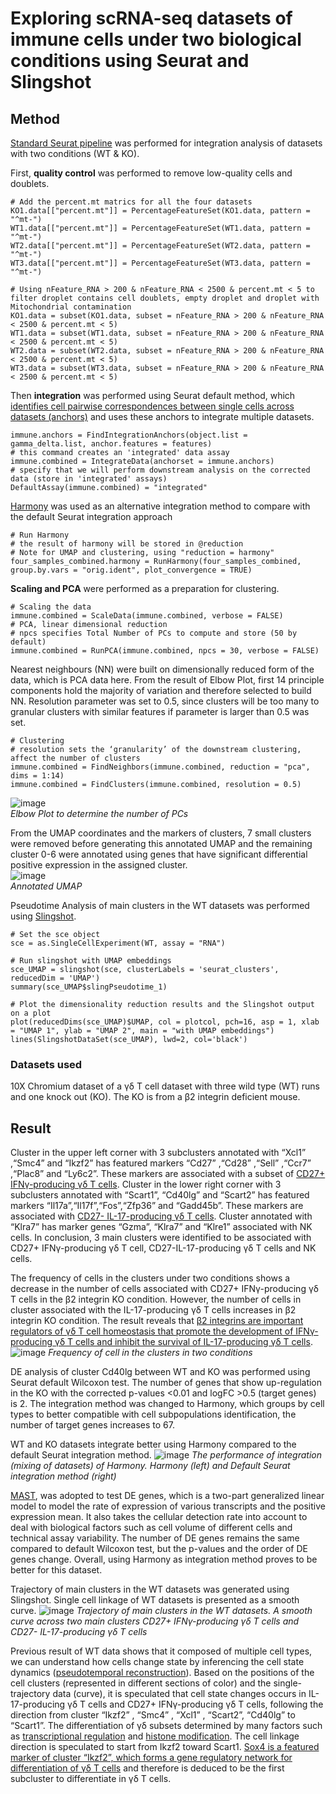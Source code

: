 # Exploring scRNA-seq datasets of immune cells under two biological conditions using Seurat and Slingshot
## Method
[Standard Seurat pipeline](https://doi.org/10.1016/j.cell.2021.04.048) was performed for integration analysis of datasets with two conditions (WT & KO). 

First, **quality control** was performed to remove low-quality cells and doublets.
```
# Add the percent.mt matrics for all the four datasets
KO1.data[["percent.mt"]] = PercentageFeatureSet(KO1.data, pattern = "^mt-")
WT1.data[["percent.mt"]] = PercentageFeatureSet(WT1.data, pattern = "^mt-")
WT2.data[["percent.mt"]] = PercentageFeatureSet(WT2.data, pattern = "^mt-")
WT3.data[["percent.mt"]] = PercentageFeatureSet(WT3.data, pattern = "^mt-")

# Using nFeature_RNA > 200 & nFeature_RNA < 2500 & percent.mt < 5 to filter droplet contains cell doublets, empty droplet and droplet with Mitochondrial contamination
KO1.data = subset(KO1.data, subset = nFeature_RNA > 200 & nFeature_RNA < 2500 & percent.mt < 5)
WT1.data = subset(WT1.data, subset = nFeature_RNA > 200 & nFeature_RNA < 2500 & percent.mt < 5)
WT2.data = subset(WT2.data, subset = nFeature_RNA > 200 & nFeature_RNA < 2500 & percent.mt < 5)
WT3.data = subset(WT3.data, subset = nFeature_RNA > 200 & nFeature_RNA < 2500 & percent.mt < 5)
```
Then **integration** was performed using Seurat default method, which [identifies cell pairwise 
correspondences between single cells across datasets (anchors)](https://doi.org/10.1016/j.cell.2019.05.031) and uses these anchors to integrate multiple datasets. 
```
immune.anchors = FindIntegrationAnchors(object.list = gamma_delta.list, anchor.features = features)
# this command creates an 'integrated' data assay
immune.combined = IntegrateData(anchorset = immune.anchors)
# specify that we will perform downstream analysis on the corrected data (store in 'integrated' assays)
DefaultAssay(immune.combined) = "integrated"
```
[Harmony](https://doi.org/10.1038/s41592-019-0619-0) was used as an alternative integration method to compare with the default Seurat integration approach
```
# Run Harmony
# the result of harmony will be stored in @reduction
# Note for UMAP and clustering, using "reduction = harmony"
four_samples_combined.harmony = RunHarmony(four_samples_combined, group.by.vars = "orig.ident", plot_convergence = TRUE)
```
**Scaling and PCA** were performed as a preparation for clustering.
```
# Scaling the data
immune.combined = ScaleData(immune.combined, verbose = FALSE)
# PCA, linear dimensional reduction
# npcs specifies Total Number of PCs to compute and store (50 by default)
immune.combined = RunPCA(immune.combined, npcs = 30, verbose = FALSE)
```
Nearest neighbours (NN) were built on dimensionally reduced form of the data, which is PCA data here.
From the result of Elbow Plot, first 14 principle components hold the majority of variation and therefore selected to build NN. 
Resolution parameter was set to 0.5, since clusters will be too many to granular clusters with similar features if parameter is larger than 0.5 was set.
```
# Clustering
# resolution sets the ‘granularity’ of the downstream clustering, affect the number of clusters
immune.combined = FindNeighbors(immune.combined, reduction = "pca", dims = 1:14)
immune.combined = FindClusters(immune.combined, resolution = 0.5)
```
![image](https://github.com/vincentxa847/A2/assets/118545004/fb2fc3cf-bcc4-490c-ab39-2ad195d447e5)\
*Elbow Plot to determine the number of PCs*

From the UMAP coordinates and the markers of clusters, 7 small clusters were removed before generating this annotated UMAP and the remaining cluster 0-6 were annotated using genes that have significant differential positive  expression in the assigned cluster.\
![image](https://github.com/vincentxa847/A2/assets/118545004/846042fd-5117-489b-b5f0-48db45ad4812)\
*Annotated UMAP*

Pseudotime Analysis of main clusters in the WT datasets was performed using [Slingshot](https://doi.org/10.1186/s12864-018-4772-0).
```
# Set the sce object 
sce = as.SingleCellExperiment(WT, assay = "RNA")

# Run slingshot with UMAP embeddings
sce_UMAP = slingshot(sce, clusterLabels = 'seurat_clusters', reducedDim = 'UMAP')
summary(sce_UMAP$slingPseudotime_1)

# Plot the dimensionality reduction results and the Slingshot output on a plot  
plot(reducedDims(sce_UMAP)$UMAP, col = plotcol, pch=16, asp = 1, xlab = "UMAP 1", ylab = "UMAP 2", main = "with UMAP embeddings")
lines(SlingshotDataSet(sce_UMAP), lwd=2, col='black') 

```

 ### Datasets used
10X Chromium dataset of a γδ T cell dataset with three wild type (WT) runs and one knock out (KO). The KO is from a β2 integrin deficient mouse.

## Result
Cluster in the upper left corner with 3 subclusters annotated with “Xcl1” ,“Smc4” and “Ikzf2” has featured markers “Cd27” ,“Cd28” ,“Sell” ,“Ccr7” ,“Plac8” and 
“Ly6c2”. These markers are associated with a subset of [CD27+ IFNγ-producing γδ T cells](https://doi.org/10.1101/2020.09.08.287854). 
Cluster in the lower right corner with 3 subclusters annotated with “Scart1”, “Cd40lg” and “Scart2” has featured markers “Il17a”,“Il17f”,“Fos”,“Zfp36” and “Gadd45b”. These markers are associated with [CD27- IL-17-producing γδ T cells](https://doi.org/10.3389/fimmu.2018.00796). Cluster annotated with “Klra7” has marker genes “Gzma”, “Klra7” and “Klre1” associated with NK cells. In conclusion, 3 main clusters were identified to be associated with CD27+ IFNγ-producing γδ T cell, CD27-IL-17-producing γδ T cells and NK cells.

The frequency of cells in the clusters under two conditions shows a decrease in the number of cells associated with CD27+ IFNγ-producing γδ T cells in the β2 integrin KO condition. However, the number of cells in cluster associated with the IL-17-producing γδ T cells increases in β2 integrin KO condition. 
The result reveals that [β2 integrins are important regulators of γδ T cell homeostasis that promote the development of IFNγ-producing γδ T cells and inhibit the survival of IL-17-producing γδ T cells](https://doi.org/10.1073/pnas.1921930117).
![image](https://github.com/vincentxa847/Identify_Different_Cell_Types_by_Exploring_scRNA-seq_datasets_with_Seurat_and_Slingshot/assets/118545004/e624b210-72c7-4456-92b9-61f876744db0)
*Frequency of cell in the clusters in two conditions*

DE analysis of cluster Cd40lg between WT and KO was performed using Seurat default Wilcoxon test. The number of genes that show up-regulation in the KO with the corrected p-values <0.01 and logFC >0.5 (target genes) is 2. The integration method was changed to Harmony, which groups by cell types to better compatible with cell subpopulations identification, the number of target genes increases to 67. 

WT and KO datasets integrate better using Harmony compared to the default Seurat integration method.
![image](https://github.com/vincentxa847/Identify_Different_Cell_Types_by_Exploring_scRNA-seq_datasets_with_Seurat_and_Slingshot/assets/118545004/845a726b-38c6-4f70-8588-3f57426d7efd)
*The performance of integration (mixing of datasets) of Harmony. Harmony (left) and  Default Seurat integration method (right)* 

[MAST](https://doi.org/10.1186/s13059-015-0844-5), was adopted to test DE genes, which is a two-part generalized linear model to model the rate of expression of various transcripts and the positive expression mean. It also takes the cellular detection rate into account to deal with biological factors such as cell volume of different cells and technical assay variability. 
The number of DE genes remains the same compared to default Wilcoxon test, but the p-values and the order of DE genes change. Overall, using Harmony as integration method proves to be better for this dataset. 

Trajectory of main clusters in the WT datasets was generated using Slingshot. 
Single cell linkage of WT datasets is presented as a smooth curve. 
![image](https://github.com/vincentxa847/Identify_Different_Cell_Types_by_Exploring_scRNA-seq_datasets_with_Seurat_and_Slingshot/assets/118545004/dcd2c888-d42a-47a2-8180-7a0646177124)
*Trajectory of main clusters in the WT datasets. A smooth curve across two main clusters CD27+ IFNγ-producing γδ T cells and CD27- IL-17-producing γδ T cells*
  
Previous result of WT data shows that it composed of multiple cell types, we can understand how cells change state by inferencing the cell state dynamics ([pseudotemporal reconstruction](https://doi.org/10.1038/s41576-020-0223-2)).
Based on the positions of the cell clusters (represented in different sections of color) and the single-trajectory data (curve), it is speculated that cell state changes occurs in IL-17-producing γδ T cells and CD27+ IFNγ-producing γδ T cells, following the direction from cluster “Ikzf2” , “Smc4” , “Xcl1” , “Scart2”, “Cd40lg” to “Scart1”. 
The differentiation of γδ subsets determined by many factors such as [transcriptional regulation](https://doi.org/10.3389/fimmu.2013.00431) and [histone modification](https://doi.org/10.1038/ni.2702). 
The cell linkage direction is speculated to start from Ikzf2 toward Scart1. [Sox4 is a featured marker of cluster “Ikzf2”, which forms a gene regulatory network for differentiation of γδ T cells](https://doi.org/10.1016/j.immuni.2013.01.010) and therefore is deduced to be the first subcluster to differentiate in γδ T cells.

